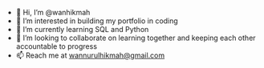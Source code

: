 - 👋 Hi, I’m @wanhikmah
- 👀 I’m interested in building my portfolio in coding
- 🌱 I’m currently learning SQL and Python
- 💞️ I’m looking to collaborate on learning together and keeping each other accountable to progress
- 📫 Reach me at wannurulhikmah@gmail.com

<!---
wanhikmah/wanhikmah is a ✨ special ✨ repository because its `README.md` (this file) appears on your GitHub profile.
You can click the Preview link to take a look at your changes.
--->
